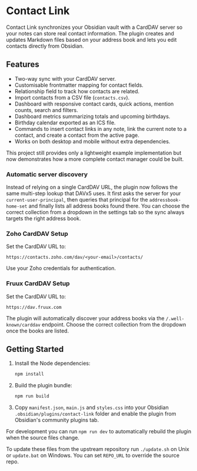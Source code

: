 # Contact Link

Contact Link synchronizes your Obsidian vault with a CardDAV server so your notes can store real contact information. The plugin creates and updates Markdown files based on your address book and lets you edit contacts directly from Obsidian.

## Features

- Two-way sync with your CardDAV server.
- Customisable frontmatter mapping for contact fields.
- Relationship field to track how contacts are related.
- Import contacts from a CSV file (`contacts.csv`).
- Dashboard with responsive contact cards, quick actions, mention counts, search and filters.
- Dashboard metrics summarizing totals and upcoming birthdays.
- Birthday calendar exported as an ICS file.
- Commands to insert contact links in any note, link the current note to a contact, and create a contact from the active page.
- Works on both desktop and mobile without extra dependencies.

This project still provides only a lightweight example implementation but now demonstrates how a more complete contact manager could be built.

### Automatic server discovery

Instead of relying on a single CardDAV URL, the plugin now follows the same
multi-step lookup that DAVx5 uses. It first asks the server for your
`current-user-principal`, then queries that principal for the
`addressbook-home-set` and finally lists all address books found there. You can
choose the correct collection from a dropdown in the settings tab so the sync
always targets the right address book.

### Zoho CardDAV Setup

Set the CardDAV URL to:

```
https://contacts.zoho.com/dav/<your-email>/contacts/
```

Use your Zoho credentials for authentication.

### Fruux CardDAV Setup

Set the CardDAV URL to:

```
https://dav.fruux.com
```

The plugin will automatically discover your address books via the `/.well-known/carddav` endpoint. Choose the correct collection from the dropdown once the books are listed.


## Getting Started

1. Install the Node dependencies:

   ```bash
   npm install
   ```

2. Build the plugin bundle:

   ```bash
   npm run build
   ```

3. Copy `manifest.json`, `main.js` and `styles.css` into your Obsidian
   `.obsidian/plugins/contact-link` folder and enable the plugin from Obsidian's
   community plugins tab.

For development you can run `npm run dev` to automatically rebuild the plugin
when the source files change.

To update these files from the upstream repository run `./update.sh` on Unix
or `update.bat` on Windows. You can set `REPO_URL` to override the source repo.
